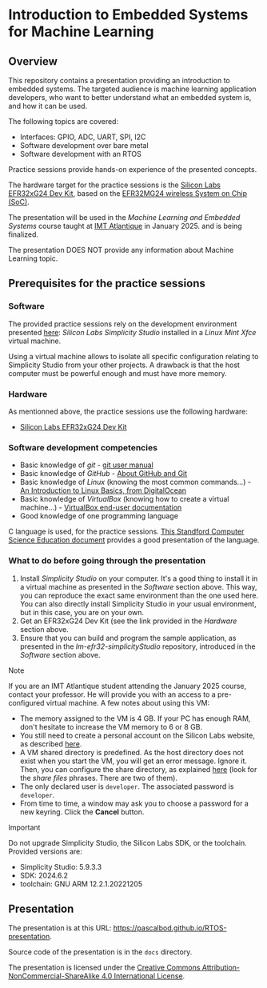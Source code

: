# Introduction to Embedded Systems for Machine Learning

## Overview

This repository contains a presentation providing an introduction to embedded systems. The targeted audience is machine learning application developers, who want to better understand what an embedded system is, and how it can be used.

The following topics are covered:
* Interfaces: GPIO, ADC, UART, SPI, I2C
* Software development over bare metal
* Software development with an RTOS

Practice sessions provide hands-on experience of the presented concepts.

The hardware target for the practice sessions is the [Silicon Labs EFR32xG24 Dev Kit](https://www.silabs.com/development-tools/wireless/efr32xg24-dev-kit?tab=overview), based on the [EFR32MG24 wireless System on Chip (SoC)](https://www.silabs.com/wireless/zigbee/efr32mg24-series-2-socs).

The presentation will be used in the *Machine Learning and Embedded Systems* course taught at [IMT Atlantique](https://www.imt-atlantique.fr/en) in January 2025. and is being finalized.

The presentation DOES NOT provide any information about Machine Learning topic.

## Prerequisites for the practice sessions

### Software

The provided practice sessions rely on the development environment presented [here](https://github.com/PascalBod/lm-efr32-simplicityStudio): *Silicon Labs Simplicity Studio* installed in a *Linux Mint Xfce* virtual machine.

Using a virtual machine allows to isolate all specific configuration relating to Simplicity Studio from your other projects. A drawback is that the host computer must be powerful enough and must have more memory.

### Hardware

As mentionned above, the practice sessions use the following hardware:
* [Silicon Labs EFR32xG24 Dev Kit](https://www.silabs.com/development-tools/wireless/efr32xg24-dev-kit?tab=overview)

### Software development competencies

* Basic knowledge of *git* - [git user manual](https://git-scm.com/docs/user-manual)
* Basic knowledge of *GitHub* - [About GitHub and Git](https://docs.github.com/en/get-started/start-your-journey/about-github-and-git)
* Basic knowledge of *Linux* (knowing the most common commands...) - [An Introduction to Linux Basics, from DigitalOcean](https://www.digitalocean.com/community/tutorials/an-introduction-to-linux-basics)
* Basic knowledge of *VirtualBox* (knowing how to create a virtual machine...) - [VirtualBox end-user documentation](https://www.virtualbox.org/wiki/End-user_documentation)
* Good knowledge of one programming language

C language is used, for the practice sessions. [This Standford Computer Science Education document](http://cslibrary.stanford.edu/101/EssentialC.pdf) provides a good presentation of the language. 

### What to do before going through the presentation

1. Install *Simplicity Studio* on your computer. It's a good thing to install it in a virtual machine as presented in the *Software* section above. This way, you can reproduce the exact same environment than the one used here. You can also directly install  Simplicity Studio in your usual environment, but in this case, you are on your own.
2. Get an EFR32xG24 Dev Kit (see the link provided in the *Hardware* section above.
3. Ensure that you can build and program the sample application, as presented in the *lm-efr32-simplicityStudio* repository, introduced in the *Software* section above.

> [!Note]
> If you are an IMT Atlantique student attending the January 2025 course, contact your professor. He will provide you with an access to a pre-configured virtual machine.
> A few notes about using this VM:
> * The memory assigned to the VM is 4 GB. If your PC has enough RAM, don't hesitate to increase the VM memory to 6 or 8 GB.
> * You still need to create a personal account on the Silicon Labs website, as described [here](https://github.com/PascalBod/lm-efr32-simplicityStudio?tab=readme-ov-file#prerequisites-1).
> * A VM shared directory is predefined. As the host directory does not exist when you start the VM, you will get an error message. Ignore it. Then, you can configure the share directory, as explained [here](https://github.com/PascalBod/lm-vm) (look for the *share files* phrases. There are two of them).
> * The only declared user is `developer`. The associated password is `developer`. 
> * From time to time, a window may ask you to choose a password for a new keyring. Click the **Cancel** button.

> [!IMPORTANT]
> Do not upgrade Simplicity Studio, the Silicon Labs SDK, or the toolchain. Provided versions are:
> * Simplicity Studio: 5.9.3.3
> * SDK: 2024.6.2
> * toolchain: GNU ARM 12.2.1.20221205

## Presentation

The presentation is at this URL: https://pascalbod.github.io/RTOS-presentation. 

Source code of the presentation is in the `docs` directory. 

The presentation is licensed under the  [Creative Commons Attribution-NonCommercial-ShareAlike 4.0 International License](https://creativecommons.org/licenses/by-nc-sa/4.0/).